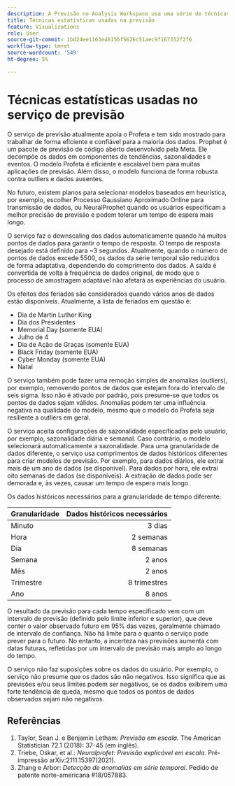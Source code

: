 ```yaml
---
description: A Previsão no Analysis Workspace usa uma série de técnicas estatísticas avançadas para determinar valores de previsão.
title: Técnicas estatísticas usadas na previsão
feature: Visualizations
role: User
source-git-commit: 1bd24ee1163e4615bf5626c51aec9f167352f2f6
workflow-type: tm+mt
source-wordcount: '549'
ht-degree: 5%

---
```



# Técnicas estatísticas usadas no serviço de previsão

O serviço de previsão atualmente apoia o Profeta e tem sido mostrado para trabalhar de forma eficiente e confiável para a maioria dos dados. Prophet é um pacote de previsão de código aberto desenvolvido pela Meta. Ele decompõe os dados em componentes de tendências, sazonalidades e eventos. O modelo Profeta é eficiente e escalável bem para muitas aplicações de previsão. Além disso, o modelo funciona de forma robusta contra outliers e dados ausentes.

No futuro, existem planos para selecionar modelos baseados em heurística, por exemplo, escolher Processo Gaussiano Aproximado Online para transmissão de dados, ou NeuralProphet quando os usuários especificam a melhor precisão de previsão e podem tolerar um tempo de espera mais longo.

O serviço faz o downscaling dos dados automaticamente quando há muitos pontos de dados para garantir o tempo de resposta. O tempo de resposta desejado está definido para ~3 segundos. Atualmente, quando o número de pontos de dados excede 5500, os dados da série temporal são reduzidos de forma adaptativa, dependendo do comprimento dos dados. A saída é convertida de volta à frequência de dados original, de modo que o processo de amostragem adaptável não afetará as experiências do usuário.

Os efeitos dos feriados são considerados quando vários anos de dados estão disponíveis. Atualmente, a lista de feriados em questão é:

* Dia de Martin Luther King
* Dia dos Presidentes
* Memorial Day (somente EUA)
* Julho de 4
* Dia de Ação de Graças (somente EUA)
* Black Friday (somente EUA)
* Cyber Monday (somente EUA)
* Natal

O serviço também pode fazer uma remoção simples de anomalias (outliers), por exemplo, removendo pontos de dados que estejam fora do intervalo de seis sigma. Isso não é ativado por padrão, pois presume-se que todos os pontos de dados sejam válidos. Anomalias podem ter uma influência negativa na qualidade do modelo, mesmo que o modelo do Profeta seja resiliente a outliers em geral.

O serviço aceita configurações de sazonalidade especificadas pelo usuário, por exemplo, sazonalidade diária e semanal. Caso contrário, o modelo selecionará automaticamente a sazonalidade. Para uma granularidade de dados diferente, o serviço usa comprimentos de dados históricos diferentes para criar modelos de previsão. Por exemplo, para dados diários, ele extrai mais de um ano de dados (se disponível). Para dados por hora, ele extrai oito semanas de dados (se disponíveis). A extração de dados pode ser demorada e, às vezes, causar um tempo de espera mais longo.

Os dados históricos necessários para a granularidade de tempo diferente:

| Granularidade | Dados históricos necessários |
|---|--:|
| Minuto | 3 dias |
| Hora | 2 semanas |
| Dia | 8 semanas |
| Semana | 2 anos |
| Mês | 2 anos |
| Trimestre | 8 trimestres |
| Ano | 8 anos |


O resultado da previsão para cada tempo especificado vem com um intervalo de previsão (definido pelo limite inferior e superior), que deve conter o valor observado futuro em 95% das vezes, geralmente chamado de intervalo de confiança. Não há limite para o quanto o serviço pode prever para o futuro. No entanto, a incerteza nas previsões aumenta com datas futuras, refletidas por um intervalo de previsão mais amplo ao longo do tempo.

O serviço não faz suposições sobre os dados do usuário. Por exemplo, o serviço não presume que os dados são não negativos. Isso significa que as previsões e/ou seus limites podem ser negativos, se os dados exibirem uma forte tendência de queda, mesmo que todos os pontos de dados observados sejam não negativos.


## Referências

1. Taylor, Sean J. e Benjamin Letham: *Previsão em escala.* The American Statistician 72.1 (2018): 37-45 (em inglês).
1. Triebe, Oskar, et al.: *Neuralprofet: Previsão explicável em escala.* Pré-impressão arXiv:2111.15397(2021).
1. Zhang e Arbor: *Detecção de anomalias em série temporal.* Pedido de patente norte-americana #18/057883.

